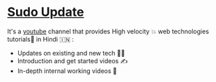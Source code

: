 # [Sudo Update](https://www.youtube.com/channel/UCAHlTx8lQ_6Kb6vXwYMq4ng)
It's a [youtube](https://www.youtube.com/channel/UCAHlTx8lQ_6Kb6vXwYMq4ng) channel that provides High velocity 💥 web technologies tutorials🦾 in Hindi 🇮🇳  : 
- Updates on existing and new tech 🥷🏻
- Introduction and get started videos ✍️
- In-depth internal working videos 🧠

<!---
sudo-update-me/sudo-update-me is a ✨ special ✨ repository because its `README.md` (this file) appears on your GitHub profile.
You can click the Preview link to take a look at your changes.
--->
